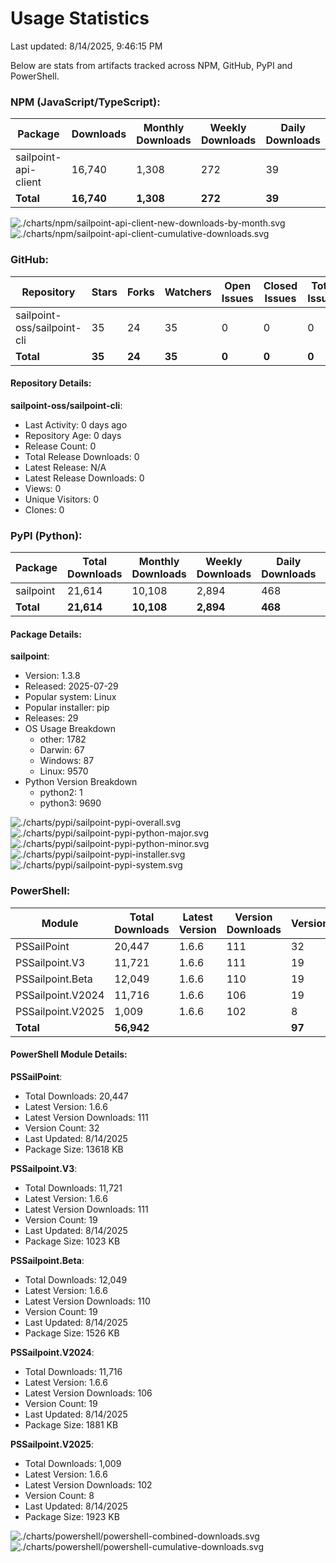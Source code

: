 <!-- METRICS_START -->
# Usage Statistics
    
Last updated: 8/14/2025, 9:46:15 PM

Below are stats from artifacts tracked across NPM, GitHub, PyPI and PowerShell.
    
### NPM (JavaScript/TypeScript): 

| Package | Downloads | Monthly Downloads | Weekly Downloads | Daily Downloads |
| --- | --- | --- | --- | --- |
| sailpoint-api-client | 16,740 | 1,308 | 272 | 39 |
| **Total** | **16,740** | **1,308** | **272** | **39** | | | | |

![./charts/npm/sailpoint-api-client-new-downloads-by-month.svg](./charts/npm/sailpoint-api-client-new-downloads-by-month.svg)
![./charts/npm/sailpoint-api-client-cumulative-downloads.svg](./charts/npm/sailpoint-api-client-cumulative-downloads.svg)

### GitHub: 

| Repository | Stars | Forks | Watchers | Open Issues | Closed Issues | Total Issues | Release Downloads | Releases | Latest Release | Language |
| --- | --- | --- | --- | --- | --- | --- | --- | --- | --- | --- |
| sailpoint-oss/sailpoint-cli | 35 | 24 | 35 | 0 | 0 | 0 | 0 | 0 | N/A | Go |
| **Total** | **35** | **24** | **35** | **0** | **0** | **0** | **0** | **0** | | |

#### Repository Details:

**sailpoint-oss/sailpoint-cli**:
- Last Activity: 0 days ago
- Repository Age: 0 days
- Release Count: 0
- Total Release Downloads: 0
- Latest Release: N/A
- Latest Release Downloads: 0
- Views: 0
- Unique Visitors: 0
- Clones: 0




### PyPI (Python): 

| Package | Total Downloads | Monthly Downloads | Weekly Downloads | Daily Downloads | Version |
| --- | --- | --- | --- | --- | --- |
| sailpoint | 21,614 | 10,108 | 2,894 | 468 | 1.3.8 |
| **Total** | **21,614** | **10,108** | **2,894** | **468** | | |

#### Package Details:

**sailpoint**:
- Version: 1.3.8
- Released: 2025-07-29
- Popular system: Linux
- Popular installer: pip
- Releases: 29
- OS Usage Breakdown 
  - other: 1782
  - Darwin: 67
  - Windows: 87
  - Linux: 9570
- Python Version Breakdown 
  - python2: 1
  - python3: 9690


![./charts/pypi/sailpoint-pypi-overall.svg](./charts/pypi/sailpoint-pypi-overall.svg)
![./charts/pypi/sailpoint-pypi-python-major.svg](./charts/pypi/sailpoint-pypi-python-major.svg)
![./charts/pypi/sailpoint-pypi-python-minor.svg](./charts/pypi/sailpoint-pypi-python-minor.svg)
![./charts/pypi/sailpoint-pypi-installer.svg](./charts/pypi/sailpoint-pypi-installer.svg)
![./charts/pypi/sailpoint-pypi-system.svg](./charts/pypi/sailpoint-pypi-system.svg)

### PowerShell: 

| Module | Total Downloads | Latest Version | Version Downloads | Versions | Last Updated |
| --- | --- | --- | --- | --- | --- |
| PSSailPoint | 20,447 | 1.6.6 | 111 | 32 | 8/14/2025 |
| PSSailpoint.V3 | 11,721 | 1.6.6 | 111 | 19 | 8/14/2025 |
| PSSailpoint.Beta | 12,049 | 1.6.6 | 110 | 19 | 8/14/2025 |
| PSSailpoint.V2024 | 11,716 | 1.6.6 | 106 | 19 | 8/14/2025 |
| PSSailpoint.V2025 | 1,009 | 1.6.6 | 102 | 8 | 8/14/2025 |
| **Total** | **56,942** | | | **97** | |

#### PowerShell Module Details:

**PSSailPoint**:
- Total Downloads: 20,447
- Latest Version: 1.6.6
- Latest Version Downloads: 111
- Version Count: 32
- Last Updated: 8/14/2025
- Package Size: 13618 KB

**PSSailpoint.V3**:
- Total Downloads: 11,721
- Latest Version: 1.6.6
- Latest Version Downloads: 111
- Version Count: 19
- Last Updated: 8/14/2025
- Package Size: 1023 KB

**PSSailpoint.Beta**:
- Total Downloads: 12,049
- Latest Version: 1.6.6
- Latest Version Downloads: 110
- Version Count: 19
- Last Updated: 8/14/2025
- Package Size: 1526 KB

**PSSailpoint.V2024**:
- Total Downloads: 11,716
- Latest Version: 1.6.6
- Latest Version Downloads: 106
- Version Count: 19
- Last Updated: 8/14/2025
- Package Size: 1881 KB

**PSSailpoint.V2025**:
- Total Downloads: 1,009
- Latest Version: 1.6.6
- Latest Version Downloads: 102
- Version Count: 8
- Last Updated: 8/14/2025
- Package Size: 1923 KB



![./charts/powershell/powershell-combined-downloads.svg](./charts/powershell/powershell-combined-downloads.svg)
![./charts/powershell/powershell-cumulative-downloads.svg](./charts/powershell/powershell-cumulative-downloads.svg)


<!-- METRICS_END -->